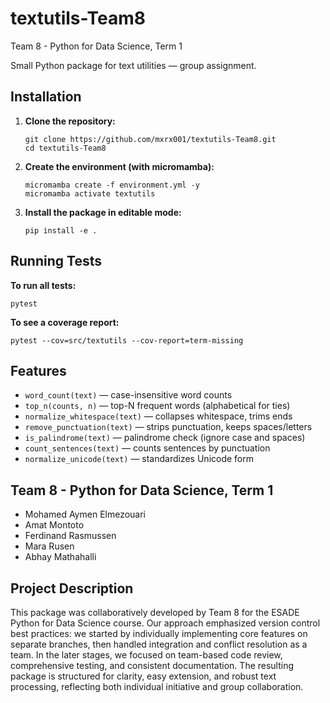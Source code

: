 # textutils-Team8
Team 8 - Python for Data Science, Term 1

Small Python package for text utilities — group assignment.

## Installation

1. **Clone the repository:**
    ```
    git clone https://github.com/mxrx001/textutils-Team8.git
    cd textutils-Team8
    ```

2. **Create the environment (with micromamba):**
    ```
    micromamba create -f environment.yml -y
    micromamba activate textutils
    ```

3. **Install the package in editable mode:**
    ```
    pip install -e .
    ```

## Running Tests

**To run all tests:**
```
pytest
```
**To see a coverage report:**
```
pytest --cov=src/textutils --cov-report=term-missing
```

## Features

- `word_count(text)` — case-insensitive word counts
- `top_n(counts, n)` — top-N frequent words (alphabetical for ties)
- `normalize_whitespace(text)` — collapses whitespace, trims ends
- `remove_punctuation(text)` — strips punctuation, keeps spaces/letters
- `is_palindrome(text)` — palindrome check (ignore case and spaces)
- `count_sentences(text)` — counts sentences by punctuation
- `normalize_unicode(text)` — standardizes Unicode form

## Team 8 - Python for Data Science, Term 1

- Mohamed Aymen Elmezouari
- Amat Montoto
- Ferdinand Rasmussen
- Mara Rusen
- Abhay Mathahalli

## Project Description

This package was collaboratively developed by Team 8 for the ESADE Python for Data Science course. Our approach emphasized version control best practices: we started by individually implementing core features on separate branches, then handled integration and conflict resolution as a team. In the later stages, we focused on team-based code review, comprehensive testing, and consistent documentation. The resulting package is structured for clarity, easy extension, and robust text processing, reflecting both individual initiative and group collaboration.
 

